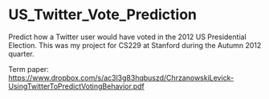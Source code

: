 US_Twitter_Vote_Prediction
==========================

Predict how a Twitter user would have voted in the 2012 US Presidential Election. This was my project for CS229 at Stanford during the Autumn 2012 quarter.

Term paper:  https://www.dropbox.com/s/ac3l3g83hqbuszd/ChrzanowskiLevick-UsingTwitterToPredictVotingBehavior.pdf
